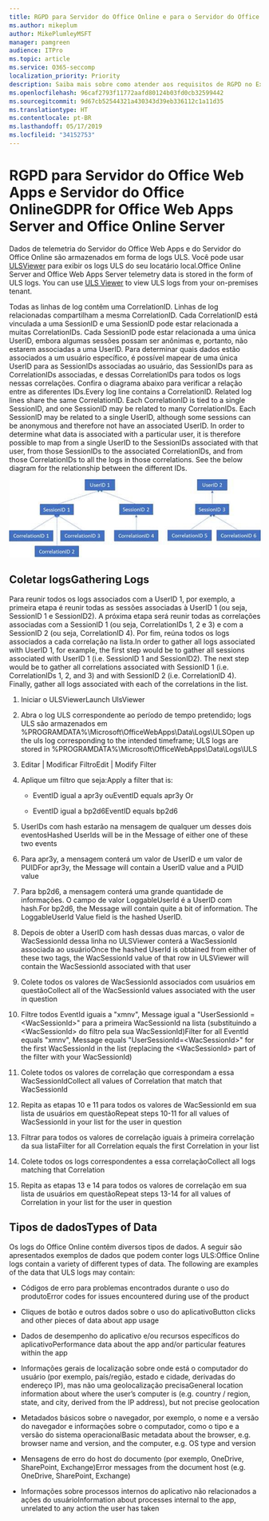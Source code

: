 ```yaml
---
title: RGPD para Servidor do Office Online e para o Servidor do Office Web Apps
ms.author: mikeplum
author: MikePlumleyMSFT
manager: pamgreen
audience: ITPro
ms.topic: article
ms.service: O365-seccomp
localization_priority: Priority
description: Saiba mais sobre como atender aos requisitos de RGPD no Exchange Server local.
ms.openlocfilehash: 96caf2793f11772aafd80124b03fd0cb32599442
ms.sourcegitcommit: 9d67cb52544321a430343d39eb336112c1a11d35
ms.translationtype: HT
ms.contentlocale: pt-BR
ms.lasthandoff: 05/17/2019
ms.locfileid: "34152753"
---
```

# <a name="gdpr-for-office-web-apps-server-and-office-online-server"></a><span data-ttu-id="004b6-103">RGPD para Servidor do Office Web Apps e Servidor do Office Online</span><span class="sxs-lookup"><span data-stu-id="004b6-103">GDPR for Office Web Apps Server and Office Online Server</span></span>

<span data-ttu-id="004b6-p101">Dados de telemetria do Servidor do Office Web Apps e do Servidor do Office Online são armazenados em forma de logs ULS. Você pode usar [ULSViewer](https://www.microsoft.com/en-us/download/details.aspx?id=44020) para exibir os logs ULS do seu locatário local.</span><span class="sxs-lookup"><span data-stu-id="004b6-p101">Office Online Server and Office Web Apps Server telemetry data is stored in the form of ULS logs. You can use [ULS Viewer](https://www.microsoft.com/en-us/download/details.aspx?id=44020) to view ULS logs from your on-premises tenant.</span></span>

<span data-ttu-id="004b6-p102">Todas as linhas de log contêm uma CorrelationID. Linhas de log relacionadas compartilham a mesma CorrelationID. Cada CorrelationID está vinculada a uma SessionID e uma SessionID pode estar relacionada a muitas CorrelationIDs. Cada SessionID pode estar relacionada a uma única UserID, embora algumas sessões possam ser anônimas e, portanto, não estarem associadas a uma UserID. Para determinar quais dados estão associados a um usuário específico, é possível mapear de uma única UserID para as SessionIDs associadas ao usuário, das SessionIDs para as CorrelationIDs associadas, e dessas CorrelationIDs para todos os logs nessas correlações. Confira o diagrama abaixo para verificar a relação entre as diferentes IDs.</span><span class="sxs-lookup"><span data-stu-id="004b6-p102">Every log line contains a CorrelationID. Related log lines share the same CorrelationID. Each CorrelationID is tied to a single SessionID, and one SessionID may be related to many CorrelationIDs. Each SessionID may be related to a single UserID, although some sessions can be anonymous and therefore not have an associated UserID. In order to determine what data is associated with a particular user, it is therefore possible to map from a single UserID to the SessionIDs associated with that user, from those SessionIDs to the associated CorrelationIDs, and from those CorrelationIDs to all the logs in those correlations. See the below diagram for the relationship between the different IDs.</span></span>

![](media/gdpr-for-office-online-server-image1.jpg)

## <a name="gathering-logs"></a><span data-ttu-id="004b6-112">Coletar logs</span><span class="sxs-lookup"><span data-stu-id="004b6-112">Gathering Logs</span></span>

<span data-ttu-id="004b6-p103">Para reunir todos os logs associados com a UserID 1, por exemplo, a primeira etapa é reunir todas as sessões associadas à UserID 1 (ou seja, SessionID 1 e SessionID2). A próxima etapa será reunir todas as correlações associadas com a SessionID 1 (ou seja, CorrelationIDs 1, 2 e 3) e com a SessionID 2 (ou seja, CorrelationID 4). Por fim, reúna todos os logs associados a cada correlação na lista.</span><span class="sxs-lookup"><span data-stu-id="004b6-p103">In order to gather all logs associated with UserID 1, for example, the first step would be to gather all sessions associated with UserID 1 (i.e. SessionID 1 and SessionID2). The next step would be to gather all correlations associated with SessionID 1 (i.e. CorrelationIDs 1, 2, and 3) and with SessionID 2 (i.e. CorrelationID 4). Finally, gather all logs associated with each of the correlations in the list.</span></span>

1.  <span data-ttu-id="004b6-116">Iniciar o ULSViewer</span><span class="sxs-lookup"><span data-stu-id="004b6-116">Launch UlsViewer</span></span>

2.  <span data-ttu-id="004b6-117">Abra o log ULS correspondente ao período de tempo pretendido; logs ULS são armazenados em %PROGRAMDATA%\\Microsoft\\OfficeWebApps\\Data\\Logs\\ULS</span><span class="sxs-lookup"><span data-stu-id="004b6-117">Open up the uls log corresponding to the intended timeframe; ULS logs are stored in %PROGRAMDATA%\\Microsoft\\OfficeWebApps\\Data\\Logs\\ULS</span></span>

3.  <span data-ttu-id="004b6-118">Editar | Modificar Filtro</span><span class="sxs-lookup"><span data-stu-id="004b6-118">Edit | Modify Filter</span></span>

4.  <span data-ttu-id="004b6-119">Aplique um filtro que seja:</span><span class="sxs-lookup"><span data-stu-id="004b6-119">Apply a filter that is:</span></span>

    -   <span data-ttu-id="004b6-120">EventID igual a apr3y ou</span><span class="sxs-lookup"><span data-stu-id="004b6-120">EventID equals apr3y Or</span></span>

    -   <span data-ttu-id="004b6-121">EventID igual a bp2d6</span><span class="sxs-lookup"><span data-stu-id="004b6-121">EventID equals bp2d6</span></span>

5.  <span data-ttu-id="004b6-122">UserIDs com hash estarão na mensagem de qualquer um desses dois eventos</span><span class="sxs-lookup"><span data-stu-id="004b6-122">Hashed UserIds will be in the Message of either one of these two events</span></span>

6.  <span data-ttu-id="004b6-123">Para apr3y, a mensagem conterá um valor de UserID e um valor de PUID</span><span class="sxs-lookup"><span data-stu-id="004b6-123">For apr3y, the Message will contain a UserID value and a PUID value</span></span>

7.  <span data-ttu-id="004b6-p104">Para bp2d6, a mensagem conterá uma grande quantidade de informações. O campo de valor LoggableUserId é a UserID com hash.</span><span class="sxs-lookup"><span data-stu-id="004b6-p104">For bp2d6, the Message will contain quite a bit of information. The LoggableUserId Value field is the hashed UserID.</span></span>

8.  <span data-ttu-id="004b6-126">Depois de obter a UserID com hash dessas duas marcas, o valor de WacSessionId dessa linha no ULSViewer conterá a WacSessionId associada ao usuário</span><span class="sxs-lookup"><span data-stu-id="004b6-126">Once the hashed UserId is obtained from either of these two tags, the WacSessionId value of that row in ULSViewer will contain the WacSessionId associated with that user</span></span>

9.  <span data-ttu-id="004b6-127">Colete todos os valores de WacSessionId associados com usuários em questão</span><span class="sxs-lookup"><span data-stu-id="004b6-127">Collect all of the WacSessionId values associated with the user in question</span></span>

10. <span data-ttu-id="004b6-128">Filtre todos EventId iguais a "xmnv", Message igual a "UserSessionId =\<WacSessionId\>" para a primeira WacSessionId na lista (substituindo a \<WacSessionId\> do filtro pela sua WacSessionId)</span><span class="sxs-lookup"><span data-stu-id="004b6-128">Filter for all EventId equals "xmnv", Message equals "UserSessionId=\<WacSessionId\>" for the first WacSessionId in the list (replacing the \<WacSessionId\> part of the filter with your WacSessionId)</span></span>

11. <span data-ttu-id="004b6-129">Colete todos os valores de correlação que correspondam a essa WacSessionId</span><span class="sxs-lookup"><span data-stu-id="004b6-129">Collect all values of Correlation that match that WacSessionId</span></span>

12. <span data-ttu-id="004b6-130">Repita as etapas 10 e 11 para todos os valores de WacSessionId em sua lista de usuários em questão</span><span class="sxs-lookup"><span data-stu-id="004b6-130">Repeat steps 10-11 for all values of WacSessionId in your list for the user in question</span></span>

13. <span data-ttu-id="004b6-131">Filtrar para todos os valores de correlação iguais à primeira correlação da sua lista</span><span class="sxs-lookup"><span data-stu-id="004b6-131">Filter for all Correlation equals the first Correlation in your list</span></span>

14. <span data-ttu-id="004b6-132">Colete todos os logs correspondentes a essa correlação</span><span class="sxs-lookup"><span data-stu-id="004b6-132">Collect all logs matching that Correlation</span></span>

15. <span data-ttu-id="004b6-133">Repita as etapas 13 e 14 para todos os valores de correlação em sua lista de usuários em questão</span><span class="sxs-lookup"><span data-stu-id="004b6-133">Repeat steps 13-14 for all values of Correlation in your list for the user in question</span></span>

## <a name="types-of-data"></a><span data-ttu-id="004b6-134">Tipos de dados</span><span class="sxs-lookup"><span data-stu-id="004b6-134">Types of Data</span></span>

<span data-ttu-id="004b6-p105">Os logs do Office Online contêm diversos tipos de dados. A seguir são apresentados exemplos de dados que podem conter logs ULS:</span><span class="sxs-lookup"><span data-stu-id="004b6-p105">Office Online logs contain a variety of different types of data. The following are examples of the data that ULS logs may contain:</span></span>

-   <span data-ttu-id="004b6-137">Códigos de erro para problemas encontrados durante o uso do produto</span><span class="sxs-lookup"><span data-stu-id="004b6-137">Error codes for issues encountered during use of the product</span></span>

-   <span data-ttu-id="004b6-138">Cliques de botão e outros dados sobre o uso do aplicativo</span><span class="sxs-lookup"><span data-stu-id="004b6-138">Button clicks and other pieces of data about app usage</span></span>

-   <span data-ttu-id="004b6-139">Dados de desempenho do aplicativo e/ou recursos específicos do aplicativo</span><span class="sxs-lookup"><span data-stu-id="004b6-139">Performance data about the app and/or particular features within the app</span></span>

-   <span data-ttu-id="004b6-140">Informações gerais de localização sobre onde está o computador do usuário (por exemplo, país/região, estado e cidade, derivadas do endereço IP), mas não uma geolocalização precisa</span><span class="sxs-lookup"><span data-stu-id="004b6-140">General location information about where the user’s computer is (e.g. country / region, state, and city, derived from the IP address), but not precise geolocation</span></span>

-   <span data-ttu-id="004b6-141">Metadados básicos sobre o navegador, por exemplo, o nome e a versão do navegador e informações sobre o computador, como o tipo e a versão do sistema operacional</span><span class="sxs-lookup"><span data-stu-id="004b6-141">Basic metadata about the browser, e.g. browser name and version, and the computer, e.g. OS type and version</span></span>

-   <span data-ttu-id="004b6-142">Mensagens de erro do host do documento (por exemplo, OneDrive, SharePoint, Exchange)</span><span class="sxs-lookup"><span data-stu-id="004b6-142">Error messages from the document host (e.g. OneDrive, SharePoint, Exchange)</span></span>

-   <span data-ttu-id="004b6-143">Informações sobre processos internos do aplicativo não relacionados a ações do usuário</span><span class="sxs-lookup"><span data-stu-id="004b6-143">Information about processes internal to the app, unrelated to any action the user has taken</span></span>
